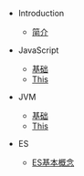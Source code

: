 * Introduction
    * [简介](README.md)

* JavaScript
    * [基础](/javascript/base.md)
    * [This](/javascript/this.md)
    
* JVM
    * [基础](/javascript/base.md)
    * [This](/javascript/this.md)
    
* ES
    * [ES基本概念](/es/ES基本概念.md)